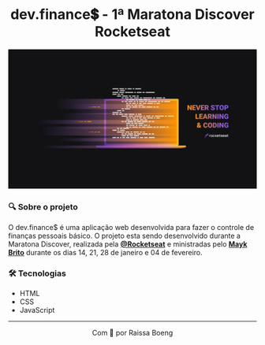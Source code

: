 <h1 align="center">
dev.finance💲 - 1ª Maratona Discover Rocketseat</h1>
<img src=".github/wallpaper.png" alt="Wallpaper Maratona Discover">

### :mag: Sobre o projeto 

O dev.finance$ é uma aplicação web desenvolvida para fazer o controle de finanças pessoais básico. O projeto esta sendo desenvolvido durante a Maratona Discover, realizada pela **[@Rocketseat](https://github.com/Rocketseat)** e ministradas pelo **[Mayk Brito](https://github.com/maykbrito)** durante os dias 14, 21, 28 de janeiro e 04 de fevereiro.

### 🛠️ Tecnologias 

* HTML
* CSS
* JavaScript

---

<p align="center">Com 💜 por Raissa Boeng</p>